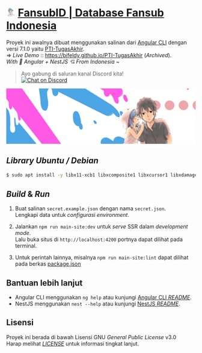 # <img src="projects/main-site/src/assets/img/favicon.png" width="24px" /> [FansubID | Database Fansub Indonesia](https://www.fansub.id)

Proyek ini awalnya dibuat menggunakan salinan dari [Angular CLI](https://github.com/angular/angular-cli) dengan versi 7.1.0 yaitu [PTI-TugasAkhir](https://github.com/main-site/PTI-TugasAkhir). <br />
=> <i>Live Demo</i> :: https://bifeldy.github.io/PTI-TugasAkhir (<i>Archived</i>). <br />
<i>With 💖 Angular + NestJS 💘 From Indonesia ~</i>

> Ayo gabung di saluran kanal Discord kita! <br /> [![Chat on Discord](https://discordapp.com/api/guilds/342220398022098944/widget.png "Chat on Discord")](https://discord.gg/xGWdExk)

![](projects/main-site/src/assets/img/banner/fansub.png)

## *Library Ubuntu / Debian*

```sh
$ sudo apt install -y libx11-xcb1 libxcomposite1 libxcursor1 libxdamage1 libxi-dev libxtst-dev libnss3 libcups2 libxss1 libxrandr2 libasound2 libatk1.0-0 libatk-bridge2.0-0 libpangocairo-1.0-0 libgtk-3-0 libgbm1
```

## *Build* & *Run*

1. Buat salinan `secret.example.json` dengan nama `secret.json`. <br />
  Lengkapi data untuk *configurasi environment*.

2. Jalankan `npm run main-site:dev` untuk *serve* SSR dalam *development mode*. <br />
  Lalu buka situs di `http://localhost:4200` portnya dapat dilihat pada terminal.
  
3. Untuk perintah lainnya, misalnya `npm run main-site:lint` dapat dilihat pada berkas [package.json](package.json)

## Bantuan lebih lanjut

* Angular CLI menggunakan `ng help` atau kunjungi [Angular CLI *README*](https://github.com/angular/angular-cli/blob/master/README.md).  <br />
* NestJS menggunakan `nest --help` atau kunjungi [NestJS *README*](https://github.com/nestjs/nest/blob/master/Readme.md).

## Lisensi

Proyek ini berada di bawah Lisensi GNU *General Public License* v3.0 <br />
Harap melihat [*LICENSE*](LICENSE) untuk informasi tingkat lanjut.
